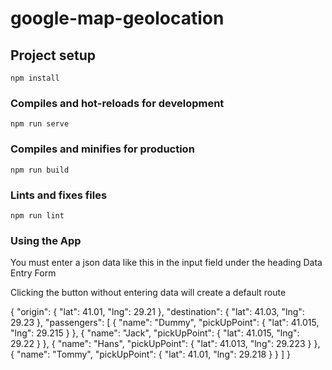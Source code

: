 # google-map-geolocation

## Project setup

```
npm install
```

### Compiles and hot-reloads for development

```
npm run serve
```

### Compiles and minifies for production

```
npm run build
```

### Lints and fixes files

```
npm run lint
```

### Using the App

You must enter a json data like this in the input field under the heading Data Entry Form

Clicking the button without entering data will create a default route

{
  "origin": {
    "lat": 41.01,
    "lng": 29.21
  },
  "destination": {
    "lat": 41.03,
    "lng": 29.23
  },
  "passengers": [
    { "name": "Dummy", "pickUpPoint": { "lat": 41.015, "lng": 29.215 } },
    { "name": "Jack", "pickUpPoint": { "lat": 41.015, "lng": 29.22 } },
    { "name": "Hans", "pickUpPoint": { "lat": 41.013, "lng": 29.223 } },
    { "name": "Tommy", "pickUpPoint": { "lat": 41.01, "lng": 29.218 } }
  ]
}

